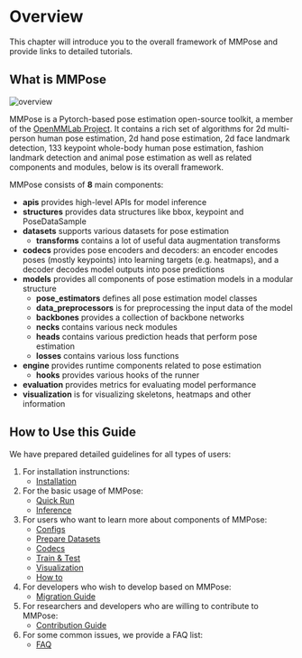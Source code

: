 # Overview

This chapter will introduce you to the overall framework of MMPose and provide links to detailed tutorials.

## What is MMPose

![overview](https://user-images.githubusercontent.com/13503330/191004511-508d3ec6-9ead-4c52-a522-4d9aa1f26027.png)

MMPose is a Pytorch-based pose estimation open-source toolkit, a member of the [OpenMMLab Project](https://github.com/open-mmlab). It contains a rich set of algorithms for 2d multi-person human pose estimation, 2d hand pose estimation, 2d face landmark detection, 133 keypoint whole-body human pose estimation, fashion landmark detection and animal pose estimation as well as related components and modules, below is its overall framework.

MMPose consists of **8** main components:

- **apis** provides high-level APIs for model inference
- **structures** provides data structures like bbox, keypoint and PoseDataSample
- **datasets** supports various datasets for pose estimation
  - **transforms** contains a lot of useful data augmentation transforms
- **codecs** provides pose encoders and decoders: an encoder encodes poses (mostly keypoints) into learning targets (e.g. heatmaps), and a decoder decodes model outputs into pose predictions
- **models** provides all components of pose estimation models in a modular structure
  - **pose_estimators** defines all pose estimation model classes
  - **data_preprocessors** is for preprocessing the input data of the model
  - **backbones** provides a collection of backbone networks
  - **necks** contains various neck modules
  - **heads** contains various prediction heads that perform pose estimation
  - **losses** contains various loss functions
- **engine** provides runtime components related to pose estimation
  - **hooks** provides various hooks of the runner
- **evaluation** provides metrics for evaluating model performance
- **visualization** is for visualizing skeletons, heatmaps and other information

## How to Use this Guide

We have prepared detailed guidelines for all types of users:

1. For installation instrunctions:
   - [Installation](./installation.md)
2. For the basic usage of MMPose:
   - [Quick Run](./quick_run.md)
   - [Inference](./user_guides/inference.md)
3. For users who want to learn more about components of MMPose:
   - [Configs](./user_guides/configs.md)
   - [Prepare Datasets](./user_guides/prepare_datasets.md)
   - [Codecs](./user_guides/codecs.md)
   - [Train & Test](./user_guides/train_and_test.md)
   - [Visualization](./user_guides/visualization.md)
   - [How to](./user_guides/how_to.md)
4. For developers who wish to develop based on MMPose:
   - [Migration Guide](./migration.md)
5. For researchers and developers who are willing to contribute to MMPose:
   - [Contribution Guide](./notes/contribution_guide.md)
6. For some common issues, we provide a FAQ list:
   - [FAQ](./notes/faq.md)
